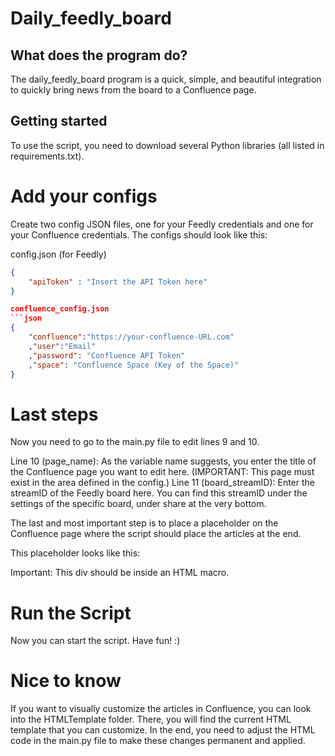 # Daily_feedly_board

## What does the program do?

The daily_feedly_board program is a quick, simple, and beautiful integration to quickly bring news from the board to a Confluence page.

## Getting started

To use the script, you need to download several Python libraries (all listed in requirements.txt).

# Add your configs

Create two config JSON files, one for your Feedly credentials and one for your Confluence credentials. 
The configs should look like this:

config.json (for Feedly)
```json
{
    "apiToken" : "Insert the API Token here" 
}

confluence_config.json
```json
{
    "confluence":"https://your-confluence-URL.com"
    ,"user":"Email"
    ,"password": "Confluence API Token"
    ,"space": "Confluence Space (Key of the Space)"
}
```

# Last steps 

Now you need to go to the main.py file to edit lines 9 and 10.

Line 10 (page_name): As the variable name suggests, you enter the title of the Confluence page you want to edit here. (IMPORTANT: This page must exist in the area defined in the config.)
Line 11 (board_streamID): Enter the streamID of the Feedly board here. You can find this streamID under the settings of the specific board, under share at the very bottom.


The last and most important step is to place a placeholder on the Confluence page where the script should place the articles at the end.

This placeholder looks like this:
<div class=Feedly_placeholder></div>

Important: This div should be inside an HTML macro.

# Run the Script
Now you can start the script. Have fun! :)

# Nice to know

If you want to visually customize the articles in Confluence, you can look into the HTMLTemplate folder. There, you will find the current HTML template that you can customize. In the end, you need to adjust the HTML code in the main.py file to make these changes permanent and applied.